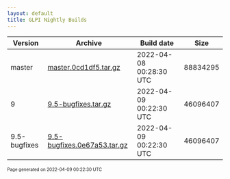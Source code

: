 ```yaml
---
layout: default
title: GLPI Nightly Builds
---
```


Version|Archive|Build date|Size
---|---|---|---
master|[master.0cd1df5.tar.gz](master.0cd1df5.tar.gz)|2022-04-08 00:28:30 UTC|88834295
9|[9.5-bugfixes.tar.gz](9.5-bugfixes.tar.gz)|2022-04-09 00:22:30 UTC|46096407
9.5-bugfixes|[9.5-bugfixes.0e67a53.tar.gz](9.5-bugfixes.0e67a53.tar.gz)|2022-04-09 00:22:30 UTC|46096407

<font size="1">Page generated on 2022-04-09 00:22:30 UTC</font>
